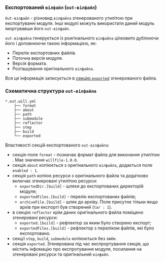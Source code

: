 ### Експортований <code>вілфайл</code> (<code>out-вілфайл</code>)

<code>Out-вілфайл</code> - різновид <code>вілфайла</code> згенерованого утилітою при експортуванні модуля. Інші модулі можуть використати даний модуль імортувавши його <code>out-вілфайл</code>.

`out-вілфайла` генерується із роигінального `вілфайла` цілковито дублюючи його і доповнюючи такою інформацією, як:
- Перелік експортовних файлів.
- Поточна версія модуля.
- Версія формата.
- Розташування оригінального `вілфайла`.

Вся ця інформація записується в [секцію `exported`](<SectionExported.md>) згенерованого файла.

### Схематична структура `out-вілфайла`

```
*.out.will.yml
    ├── format
    ├── about
    ├── path
    ├── submodule
    ├── reflector
    ├── step
    ├── build
    └── exported
```

Властивості секцій експортованого `out-вілфайла`:
- секція-поле `format` - позначає формат файла для виконання утилітою . Має значення `willfile-1.0.0`.
- секція `about` копіюється з оригінального `вілфайла`, додається поле `enabled : 1`.
- секція `path` копіює ресурси з оригінального файла та додатково включає згенеровані утилітою ресурси:         
    - `exportedDir.[build]` - шляхи до експортованих директорій модуля;  
    - `exportedFiles.[build]` - перелік експортованих файлів;  
    - `archiveFile.[build]` - шлях до архіву. Поле присутнє тільки якщо архів при експорті був створений (`tar : 1`).  
- в секцію `reflector` крім даних оригінального файла поміщено згенеровані ресурси:
    - `exported.[build]` - рефлектор за яким було створено експорт;  
    - `exportedFiles.[build]` - рефлектор з переліком файлів, які було експортовано.
- секції `step`, `build`, `submodule` копіюються без змін.
- секція `exported`. Згенерована під час експрортування секція, що містить інфомацію про експротування модуля, посилання на згенеровані ресурси та оригінальний `вілфайл`.
